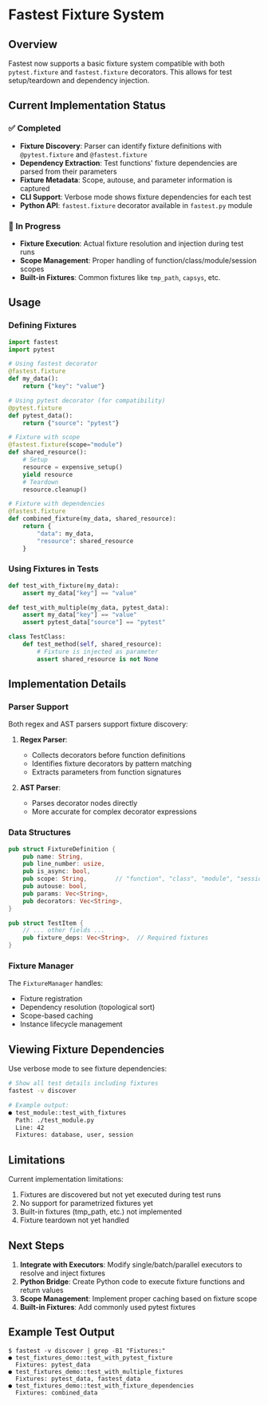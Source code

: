 # Fastest Fixture System

## Overview

Fastest now supports a basic fixture system compatible with both `pytest.fixture` and `fastest.fixture` decorators. This allows for test setup/teardown and dependency injection.

## Current Implementation Status

### ✅ Completed
- **Fixture Discovery**: Parser can identify fixture definitions with `@pytest.fixture` and `@fastest.fixture`
- **Dependency Extraction**: Test functions' fixture dependencies are parsed from their parameters
- **Fixture Metadata**: Scope, autouse, and parameter information is captured
- **CLI Support**: Verbose mode shows fixture dependencies for each test
- **Python API**: `fastest.fixture` decorator available in `fastest.py` module

### 🚧 In Progress
- **Fixture Execution**: Actual fixture resolution and injection during test runs
- **Scope Management**: Proper handling of function/class/module/session scopes
- **Built-in Fixtures**: Common fixtures like `tmp_path`, `capsys`, etc.

## Usage

### Defining Fixtures

```python
import fastest
import pytest

# Using fastest decorator
@fastest.fixture
def my_data():
    return {"key": "value"}

# Using pytest decorator (for compatibility)
@pytest.fixture
def pytest_data():
    return {"source": "pytest"}

# Fixture with scope
@fastest.fixture(scope="module")
def shared_resource():
    # Setup
    resource = expensive_setup()
    yield resource
    # Teardown
    resource.cleanup()

# Fixture with dependencies
@fastest.fixture
def combined_fixture(my_data, shared_resource):
    return {
        "data": my_data,
        "resource": shared_resource
    }
```

### Using Fixtures in Tests

```python
def test_with_fixture(my_data):
    assert my_data["key"] == "value"

def test_with_multiple(my_data, pytest_data):
    assert my_data["key"] == "value"
    assert pytest_data["source"] == "pytest"

class TestClass:
    def test_method(self, shared_resource):
        # Fixture is injected as parameter
        assert shared_resource is not None
```

## Implementation Details

### Parser Support

Both regex and AST parsers support fixture discovery:

1. **Regex Parser**: 
   - Collects decorators before function definitions
   - Identifies fixture decorators by pattern matching
   - Extracts parameters from function signatures

2. **AST Parser**: 
   - Parses decorator nodes directly
   - More accurate for complex decorator expressions

### Data Structures

```rust
pub struct FixtureDefinition {
    pub name: String,
    pub line_number: usize,
    pub is_async: bool,
    pub scope: String,        // "function", "class", "module", "session"
    pub autouse: bool,
    pub params: Vec<String>,
    pub decorators: Vec<String>,
}

pub struct TestItem {
    // ... other fields ...
    pub fixture_deps: Vec<String>,  // Required fixtures
}
```

### Fixture Manager

The `FixtureManager` handles:
- Fixture registration
- Dependency resolution (topological sort)
- Scope-based caching
- Instance lifecycle management

## Viewing Fixture Dependencies

Use verbose mode to see fixture dependencies:

```bash
# Show all test details including fixtures
fastest -v discover

# Example output:
● test_module::test_with_fixtures
  Path: ./test_module.py
  Line: 42
  Fixtures: database, user, session
```

## Limitations

Current implementation limitations:
1. Fixtures are discovered but not yet executed during test runs
2. No support for parametrized fixtures yet
3. Built-in fixtures (tmp_path, etc.) not implemented
4. Fixture teardown not yet handled

## Next Steps

1. **Integrate with Executors**: Modify single/batch/parallel executors to resolve and inject fixtures
2. **Python Bridge**: Create Python code to execute fixture functions and return values
3. **Scope Management**: Implement proper caching based on fixture scope
4. **Built-in Fixtures**: Add commonly used pytest fixtures

## Example Test Output

```
$ fastest -v discover | grep -B1 "Fixtures:"
● test_fixtures_demo::test_with_pytest_fixture
  Fixtures: pytest_data
● test_fixtures_demo::test_with_multiple_fixtures  
  Fixtures: pytest_data, fastest_data
● test_fixtures_demo::test_with_fixture_dependencies
  Fixtures: combined_data
``` 